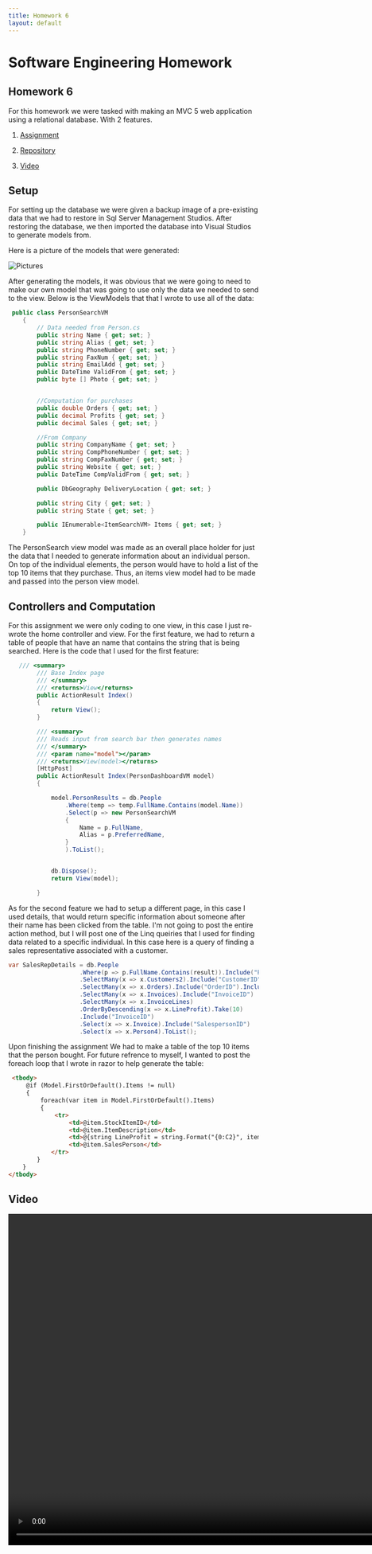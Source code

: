 ```yaml
---
title: Homework 6
layout: default
---
```

# Software Engineering Homework

## Homework 6

For this homework we were tasked with making an MVC 5 web application using a relational database. With 2 features.

1. [Assignment](http://www.wou.edu/~morses/classes/cs46x/assignments/HW6_1819.html)
2. [Repository](https://github.com/ABergman7/ABergman7.github.io/tree/master/HW6/WorldWideImporters) 

3. [Video](https://youtu.be/CdD9A6Hhw1Y)


## Setup

For setting up the database we were given a backup image of a pre-existing data that we had to restore in Sql Server Management Studios. After restoring the database, we then imported the database into Visual Studios to generate models from.

Here is a picture of the models that were generated:

![Pictures](/Hw6/Pictures/Models.png)

After generating the models, it was obvious that we were going to need to make our own model that was going to use only the data we needed to send to the view. Below is the ViewModels that that I wrote to use all of the data:

```csharp
 public class PersonSearchVM
    {
        // Data needed from Person.cs
        public string Name { get; set; }
        public string Alias { get; set; }
        public string PhoneNumber { get; set; }
        public string FaxNum { get; set; }
        public string EmailAdd { get; set; }
        public DateTime ValidFrom { get; set; }
        public byte [] Photo { get; set; }


        //Computation for purchases
        public double Orders { get; set; }
        public decimal Profits { get; set; }
        public decimal Sales { get; set; }

        //From Company
        public string CompanyName { get; set; }
        public string CompPhoneNumber { get; set; }
        public string CompFaxNumber { get; set; }
        public string Website { get; set; }
        public DateTime CompValidFrom { get; set; }

        public DbGeography DeliveryLocation { get; set; }

        public string City { get; set; }
        public string State { get; set; }

        public IEnumerable<ItemSearchVM> Items { get; set; }
    }

```
The PersonSearch view model was made as an overall place holder for just the data that I needed to generate information about an individual person. On top of the individual elements, the person would have to hold a list of the top 10 items that they purchase. Thus, an items view model had to be made and passed into the person view model.

## Controllers and Computation

For this assignment we were only coding to one view, in this case I just re-wrote the home controller and view. For the first feature, we had to return a table of people that have an name that contains the string that is being searched. Here is the code that I used for the first feature:

```csharp
   /// <summary>
        /// Base Index page
        /// </summary>
        /// <returns>View</returns>
        public ActionResult Index()
        {
            return View();
        }

        /// <summary>
        /// Reads input from search bar then generates names
        /// </summary>
        /// <param name="model"></param>
        /// <returns>View(model></returns>
        [HttpPost]
        public ActionResult Index(PersonDashboardVM model)
        {

            model.PersonResults = db.People
                .Where(temp => temp.FullName.Contains(model.Name))
                .Select(p => new PersonSearchVM
                {
                    Name = p.FullName,
                    Alias = p.PreferredName,
                }
                ).ToList();


            db.Dispose();
            return View(model);

        }
```

As for the second feature we had to setup a different page, in this case I used details, that would return specific information about someone after their name has been clicked from the table. I'm not going to post the entire action method, but I will post one of the Linq queiries that I used for finding data related to a specific individual. In this case here is a query of finding a sales representative associated with a customer.

```csharp
var SalesRepDetails = db.People
                    .Where(p => p.FullName.Contains(result)).Include("PrimaryContactPersonID")
                    .SelectMany(x => x.Customers2).Include("CustomerID")
                    .SelectMany(x => x.Orders).Include("OrderID").Include("CustomerID")
                    .SelectMany(x => x.Invoices).Include("InvoiceID")
                    .SelectMany(x => x.InvoiceLines)
                    .OrderByDescending(x => x.LineProfit).Take(10)
                    .Include("InvoiceID")
                    .Select(x => x.Invoice).Include("SalespersonID")
                    .Select(x => x.Person4).ToList();

```

Upon finishing the assignment We had to make a table of the top 10 items that the person bought. For future refrence to myself, I wanted to post the foreach loop that I wrote in razor to help generate the table:

```html
 <tbody>
     @if (Model.FirstOrDefault().Items != null)
     {
         foreach(var item in Model.FirstOrDefault().Items)
         {
             <tr>
                 <td>@item.StockItemID</td>
                 <td>@item.ItemDescription</td>
                 <td>@{string LineProfit = string.Format("{0:C2}", item.LineProfit);} @LineProfit</td>
                 <td>@item.SalesPerson</td>
            </tr>
        }
    }
</tbody>
```


## Video
<video width="1000" height="666" controls="controls">
</video>
